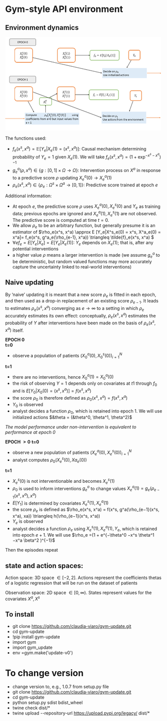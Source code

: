 # Gym-style API environment

## Environment dynamics

<img width="500" height="300" src="https://github.com/claudia-viaro/gym-update/blob/main/dynamics.png">

The functions used:
- $f_e(x^s, x^a) = \mathbb{E}[Y_e|X_e(1) = (x^s, x^a)]$: Causal mechanism determining probability of $Y_e = 1$ given $X_e(1)$. We will take $f_e(x^s, x^a) = (1 + \exp^{−x^s−x^a})^{−1}$
- $g^a_e(\rho, x^a) \in \{g : [0, 1] \times \Omega \rightarrow \Omega \}$: Intervention process on $X^a$ in response to a predictive score $\rho$ updating $X^a_e(0) \rightarrow X^a_e(1)$
- $\rho_e(x^s, x^a) \in \{\rho_e : \Omega^s \times \Omega^a \rightarrow [0, 1]\}$: Predictive score trained at epoch $e$


Additional information:
- At epoch $e$, the predictive score $\rho$ uses $X^a_e(0), X^s_e(0)$ and $Y_e$ as training data; previous epochs are ignored and $X^a_e(1), X^s_e(1)$ are not observed. The predictive score is computed at time $t=0$.
- We allow $\rho_e$ to be an arbitrary function, but generally presume it is an estimator of $\rho_e(x^s, x^a) \approx E [Y_e|X^s_e(0) = x^s, X^a_e(0) = x^a]= f_e(x^s, g^a_e(\rho_{e-1}, x^a)) \triangleq \tilde{f}_e(x^s, x^a) $
- $\forall e f_e = E[Y_e|X_e] = E[Y_e|X_e(1)]$: $Y_e$ depends on $X_e(1)$; that is, after any potential interventions
- a higher value $\rho$ means a larger intervention is made (we assume $g^a_e$ to be deterministic, but random valued functions may more accurately capture the
uncertainty linked to real-world interventions)



## Naive updating
By  ‘naive’ updating it is meant that a new score $ρ_e$ is fitted in each epoch, and then used as a drop-in replacement of an existing score $ρ_{e−1}$. It leads
to estimates $\rho_e(x^s, x^a)$ converging as $e \rightarrow \infty$ to a setting in which $\rho_e$ accurately estimates its own effect: conceptually, $\rho_e(x^s, x^a)$ estimates the probability of $Y$ after interventions have been made on the basis of $\rho_e(x^s, x^a)$ itself. <br /> 

**EPOCH 0** <br />
**t=0** <br />
- observe a population of patients $(X_0^a(0),X_0^s(0))_{i=1}^N$

**t=1** <br />
- there are no interventions, hence $X_0^a(1) = X_0^a(0)$
- the risk of observing $Y = 1$ depends only on covariates at $t1$ through $f_0$ and is $E[Y_0|X_0(0) = (x^s, x^a)] =f(x^s, x^a)$
- the score $\rho_0$ is therefore defined as $\rho_0(x^s, x^a) = f(x^s, x^a)$
- $Y_0$ is observed 
- analyst decides a function $\rho_0$, which is retained into epoch 1. We will use initialized actions $&theta = (&theta^0, \theta^1, \theta^2)$

_The model performance under non-intervention is equivalent to performance at epoch 0_ <br />

**EPOCH $>0$**
**t=0**<br />
- observe a new population of patients $(X_e^a(0),X_e^s(0))_{i=1}^N$
- analyst computes $\rho_0 (X^s_e(0), Xa_e(0))$

**t=1**<br />
- $X^s_e(0)$ is not interventionable and becomes $X^s_e(1)$
- $\rho_0$ is used to inform interventions $g^a_e$ to change values $X^a_e(1) = g_e(\rho_{e-1}(x^s, x^a), x^a)$
- $E[Y_1]$ is determined by covariates $X^s_e(1), X^a_e(1)$
- the score $ρ_e$ is defined as $\rho_e(x^s, x^a) = f(x^s, g^a(\rho_{e−1}(x^s, x^a), xa)) \triangleq h(\rho_{e−1}(x^s, x^a))
- $Y_e$ is observed 
- analyst decides a function $\rho_e$ using $X^s_e(1), X^a_e(1), Y_e$, which is retained into epoch $e+1$. We will use $\rho_e =(1 + e^{−\theta^0 −x^s \theta^1 −x^a \beta^2 )^{−1}$ <br />

Then the episodes repeat <br />

## state and action spaces:
Action space: 3D space $\in [-2, 2]$. Actions represent the coefficients thetas of a logistic regression that will be run on the dataset of patients         <br />    

Observation space: 2D space $\in [0, \infty)$. States represent values for the covariates $X^a, X^s$  <br />

## To install
- git clone https://github.com/claudia-viaro/gym-update.git
- cd gym-update
- !pip install gym-update
- import gym
- import gym_update
- env =gym.make('update-v0')

# To change version
- change version to, e.g., 1.0.7 from setup.py file
- git clone https://github.com/claudia-viaro/gym-update.git
- cd gym-update
- python setup.py sdist bdist_wheel
- twine check dist/*
- twine upload --repository-url https://upload.pypi.org/legacy/ dist/*
